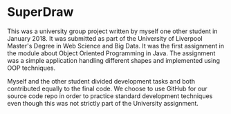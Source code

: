 # SuperDraw

This was a university group project written by myself one other student in January 2018. It was submitted as part of the University of Liverpool Master's Degree in Web Science and Big Data. It was the first assignment in the module about Object Oriented Programming in Java. The assignment was a simple application handling different shapes and implemented using OOP techniques. 

Myself and the other student divided development tasks and both contributed equally to the final code. We choose to use GitHub for our source code repo in order to practice standard development techniques even though this was not strictly part of the University assignment.
